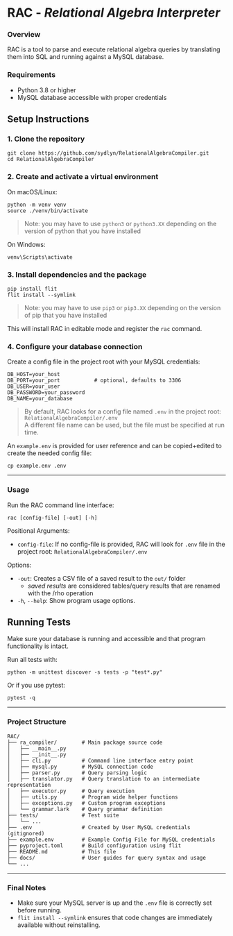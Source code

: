 # RAC - *Relational Algebra Interpreter*

### Overview

RAC is a tool to parse and execute relational algebra queries by translating them into SQL and running against a MySQL database.


### Requirements

- Python 3.8 or higher
- MySQL database accessible with proper credentials



## Setup Instructions

### 1. Clone the repository

```shell
git clone https://github.com/sydlyn/RelationalAlgebraCompiler.git
cd RelationalAlgebraCompiler
```


### 2. Create and activate a virtual environment

On macOS/Linux: 
```shell
python -m venv venv
source ./venv/bin/activate
```
> Note: you may have to use `python3` or `python3.XX` depending on the version of python that you have installed

On Windows: 
```shell
venv\Scripts\activate
```

### 3. Install dependencies and the package

```shell
pip install flit
flit install --symlink
```
> Note: you may have to use `pip3` or `pip3.XX` depending on the version of pip that you have installed


This will install RAC in editable mode and register the `rac` command.

### 4. Configure your database connection

Create a config file in the project root with your MySQL credentials:

```shell
DB_HOST=your_host  
DB_PORT=your_port           # optional, defaults to 3306
DB_USER=your_user  
DB_PASSWORD=your_password  
DB_NAME=your_database  
```

> By default, RAC looks for a config file named `.env` in the project root: `RelationalAlgebraCompiler/.env`  
> A different file name can be used, but the file must be specified at run time. 

An `example.env` is provided for user reference and can be copied+edited to create the needed config file:
```
cp example.env .env
```

---

### Usage

Run the RAC command line interface:

```shell
rac [config-file] [-out] [-h]
```
Positional Arguments:
- `config-file`: If no config-file is provided, RAC will look for `.env` file in the project root: `RelationalAlgebraCompiler/.env`  

Options:
- `-out`: Creates a CSV file of a saved result to the `out/` folder
    - *saved results* are considered tables/query results that are renamed with the /rho operation
- `-h`, `--help`: Show program usage options.

## Running Tests

Make sure your database is running and accessible and that program functionality is intact.

Run all tests with:
```shell
python -m unittest discover -s tests -p "test*.py"
```

Or if you use pytest:
```shell
pytest -q 
```

---

### Project Structure
```
RAC/  
├── ra_compiler/        # Main package source code  
│   ├── __main__.py
│   ├── __init__.py  
│   ├── cli.py          # Command line interface entry point  
│   ├── mysql.py        # MySQL connection code  
│   ├── parser.py       # Query parsing logic  
│   ├── translator.py   # Query translation to an intermediate representation  
│   ├── executor.py     # Query execution  
│   ├── utils.py        # Program wide helper functions  
│   ├── exceptions.py   # Custom program exceptions  
│   └── grammar.lark    # Query grammar definition  
├── tests/              # Test suite  
│   └── ...             
├── .env                # Created by User MySQL credentials (gitignored)
├── example.env         # Example Config File for MySQL credentials
├── pyproject.toml      # Build configuration using flit  
├── README.md           # This file  
├── docs/               # User guides for query syntax and usage
└── ...
```

---

### Final Notes

- Make sure your MySQL server is up and the `.env` file is correctly set before running.
- `flit install --symlink` ensures that code changes are immediately available without reinstalling.


